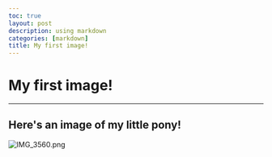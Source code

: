 ```yaml
---
toc: true
layout: post
description: using markdown
categories: [markdown]
title: My first image!
---
```

# My first image!

---
## Here's an image of my little pony!

![IMG_3560.png]({{IMG_3560.png}}/images/gk92605-1.png)




[^1]: This is the footnote.

